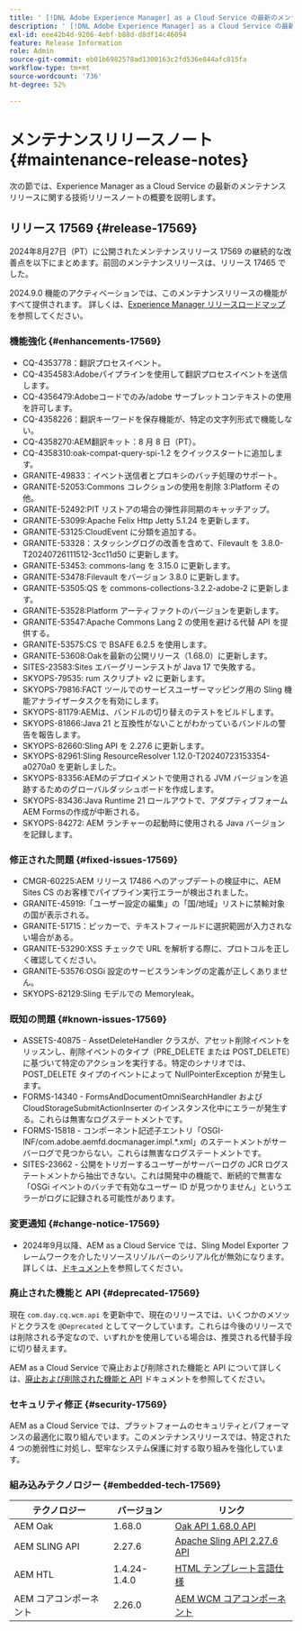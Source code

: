 ```yaml
---
title: ' [!DNL Adobe Experience Manager] as a Cloud Service の最新のメンテナンスリリースノート。'
description: ' [!DNL Adobe Experience Manager] as a Cloud Service の最新のメンテナンスリリースノート。'
exl-id: eee42b4d-9206-4ebf-b88d-d8df14c46094
feature: Release Information
role: Admin
source-git-commit: eb01b6982578ad1300163c2fd536e844afc815fa
workflow-type: tm+mt
source-wordcount: '736'
ht-degree: 52%

---
```



# メンテナンスリリースノート {#maintenance-release-notes}

次の節では、Experience Manager as a Cloud Service の最新のメンテナンスリリースに関する技術リリースノートの概要を説明します。

## リリース 17569 {#release-17569}

2024年8月27日（PT）に公開されたメンテナンスリリース 17569 の継続的な改善点を以下にまとめます。前回のメンテナンスリリースは、リリース 17465 でした。

2024.9.0 機能のアクティベーションでは、このメンテナンスリリースの機能がすべて提供されます。 詳しくは、[Experience Manager リリースロードマップ](https://experienceleague.adobe.com/ja/docs/experience-manager-release-information/aem-release-updates/update-releases-roadmap)を参照してください。

### 機能強化 {#enhancements-17569}

* CQ-4353778：翻訳プロセスイベント。
* CQ-4354583:Adobeパイプラインを使用して翻訳プロセスイベントを送信します。
* CQ-4356479:Adobeコードでのみ/adobe サーブレットコンテキストの使用を許可します。
* CQ-4358226：翻訳キーワードを保存機能が、特定の文字列形式で機能しない。
* CQ-4358270:AEM翻訳キット：8 月 8 日（PT）。
* CQ-4358310:oak-compat-query-spi-1.2 をクイックスタートに追加します。
* GRANITE-49833：イベント送信者とプロキシのバッチ処理のサポート。
* GRANITE-52053:Commons コレクションの使用を削除 3:Platform その他。
* GRANITE-52492:PIT リストアの場合の弾性非同期のキャッチアップ。
* GRANITE-53099:Apache Felix Http Jetty 5.1.24 を更新します。
* GRANITE-53125:CloudEvent に分類を追加する。
* GRANITE-53328：スタッシングログの改善を含めて、Filevault を 3.8.0-T20240726111512-3cc11d50 に更新します。
* GRANITE-53453: commons-lang を 3.15.0 に更新します。
* GRANITE-53478:Filevault をバージョン 3.8.0 に更新します。
* GRANITE-53505:QS を commons-collections-3.2.2-adobe-2 に更新します。
* GRANITE-53528:Platform アーティファクトのバージョンを更新します。
* GRANITE-53547:Apache Commons Lang 2 の使用を避ける代替 API を提供する。
* GRANITE-53575:CS で BSAFE 6.2.5 を使用します。
* GRANITE-53608:Oakを最新の公開リリース（1.68.0）に更新します。
* SITES-23583:Sites エバーグリーンテストが Java 17 で失敗する。
* SKYOPS-79535: rum スクリプト v2 に更新します。
* SKYOPS-79816:FACT ツールでのサービスユーザーマッピング用の Sling 機能アナライザータスクを有効にします。
* SKYOPS-81179:AEMは、バンドルの切り替えのテストをビルドします。
* SKYOPS-81866:Java 21 と互換性がないことがわかっているバンドルの警告を報告します。
* SKYOPS-82660:Sling API を 2.27.6 に更新します。
* SKYOPS-82961:Sling ResourceResolver 1.12.0-T20240723153354-a0270a0 を更新しました。
* SKYOPS-83356:AEMのデプロイメントで使用される JVM バージョンを追跡するためのグローバルダッシュボードを作成します。
* SKYOPS-83436:Java Runtime 21 ロールアウトで、アダプティブフォームAEM Formsの作成が中断される。
* SKYOPS-84272: AEM ランチャーの起動時に使用される Java バージョンを記録します。

### 修正された問題 {#fixed-issues-17569}

* CMGR-60225:AEM リリース 17486 へのアップデートの検証中に、AEM Sites CS のお客様でパイプライン実行エラーが検出されました。
* GRANITE-45919:「ユーザー設定の編集」の「国/地域」リストに禁輸対象の国が表示される。
* GRANITE-51715：ピッカーで、テキストフィールドに選択範囲が入力されない場合がある。
* GRANITE-53290:XSS チェックで URL を解析する際に、プロトコルを正しく確認してください。
* GRANITE-53576:OSGi 設定のサービスランキングの定義が正しくありません。
* SKYOPS-82129:Sling モデルでの Memoryleak。

### 既知の問題 {#known-issues-17569}

* ASSETS-40875 - AssetDeleteHandler クラスが、アセット削除イベントをリッスンし、削除イベントのタイプ（PRE_DELETE または POST_DELETE）に基づいて特定のアクションを実行する。特定のシナリオでは、POST_DELETE タイプのイベントによって NullPointerException が発生します。
* FORMS-14340 - FormsAndDocumentOmniSearchHandler および CloudStorageSubmitActionInserter のインスタンス化中にエラーが発生する。これらは無害なログステートメントです。
* FORMS-15818 - コンポーネント記述子エントリ「OSGI-INF/com.adobe.aemfd.docmanager.impl.*.xml」のステートメントがサーバーログで見つからない。これらは無害なログステートメントです。
* SITES-23662 - 公開をトリガーするユーザーがサーバーログの JCR ログステートメントから抽出できない。これは開発中の機能で、断続的で無害な「OSGi イベントのバッチで有効なユーザー ID が見つかりません」というエラーがログに記録される可能性があります。

### 変更通知 {#change-notice-17569}

* 2024年9月以降、AEM as a Cloud Service では、Sling Model Exporter フレームワークを介したリソースリゾルバーのシリアル化が無効になります。 詳しくは、[ドキュメント](/help/implementing/developing/hybrid/disallow-the-serialization-of-resourceresolvers-via-sling-model-exporter.md)を参照してください。

### 廃止された機能と API {#deprecated-17569}

現在 `com.day.cq.wcm.api` を更新中で、現在のリリースでは、いくつかのメソッドとクラスを `@Deprecated` としてマークしています。これらは今後のリリースでは削除される予定なので、いずれかを使用している場合は、推奨される代替手段に切り替えます。

AEM as a Cloud Service で廃止および削除された機能と API について詳しくは、[廃止および削除された機能と API](/help/release-notes/deprecated-removed-features.md) ドキュメントを参照してください。

### セキュリティ修正 {#security-17569}

AEM as a Cloud Service では、プラットフォームのセキュリティとパフォーマンスの最適化に取り組んでいます。このメンテナンスリリースでは、特定された 4 つの脆弱性に対処し、堅牢なシステム保護に対する取り組みを強化しています。

### 組み込みテクノロジー {#embedded-tech-17569}

| テクノロジー | バージョン | リンク |
|---|---|---|
| AEM Oak | 1.68.0 | [Oak API 1.68.0 API](https://www.javadoc.io/doc/org.apache.jackrabbit/oak-api/1.68.0/index.html) |
| AEM SLING API | 2.27.6 | [Apache Sling API 2.27.6 API](https://www.javadoc.io/doc/org.apache.sling/org.apache.sling.api/latest/index.html) |
| AEM HTL | 1.4.24-1.4.0 | [HTML テンプレート言語仕様](https://github.com/adobe/htl-spec) |
| AEM コアコンポーネント | 2.26.0 | [AEM WCM コアコンポーネント](https://github.com/adobe/aem-core-wcm-components) |
